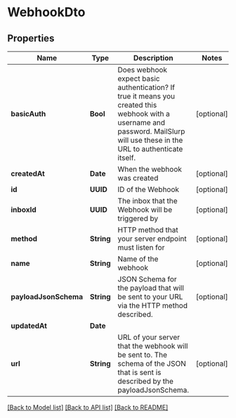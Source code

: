 # WebhookDto

## Properties
Name | Type | Description | Notes
------------ | ------------- | ------------- | -------------
**basicAuth** | **Bool** | Does webhook expect basic authentication? If true it means you created this webhook with a username and password. MailSlurp will use these in the URL to authenticate itself. | [optional] 
**createdAt** | **Date** | When the webhook was created | [optional] 
**id** | **UUID** | ID of the Webhook | [optional] 
**inboxId** | **UUID** | The inbox that the Webhook will be triggered by | [optional] 
**method** | **String** | HTTP method that your server endpoint must listen for | [optional] 
**name** | **String** | Name of the webhook | [optional] 
**payloadJsonSchema** | **String** | JSON Schema for the payload that will be sent to your URL via the HTTP method described. | [optional] 
**updatedAt** | **Date** |  | 
**url** | **String** | URL of your server that the webhook will be sent to. The schema of the JSON that is sent is described by the payloadJsonSchema. | [optional] 

[[Back to Model list]](../README.md#documentation-for-models) [[Back to API list]](../README.md#documentation-for-api-endpoints) [[Back to README]](../README.md)


